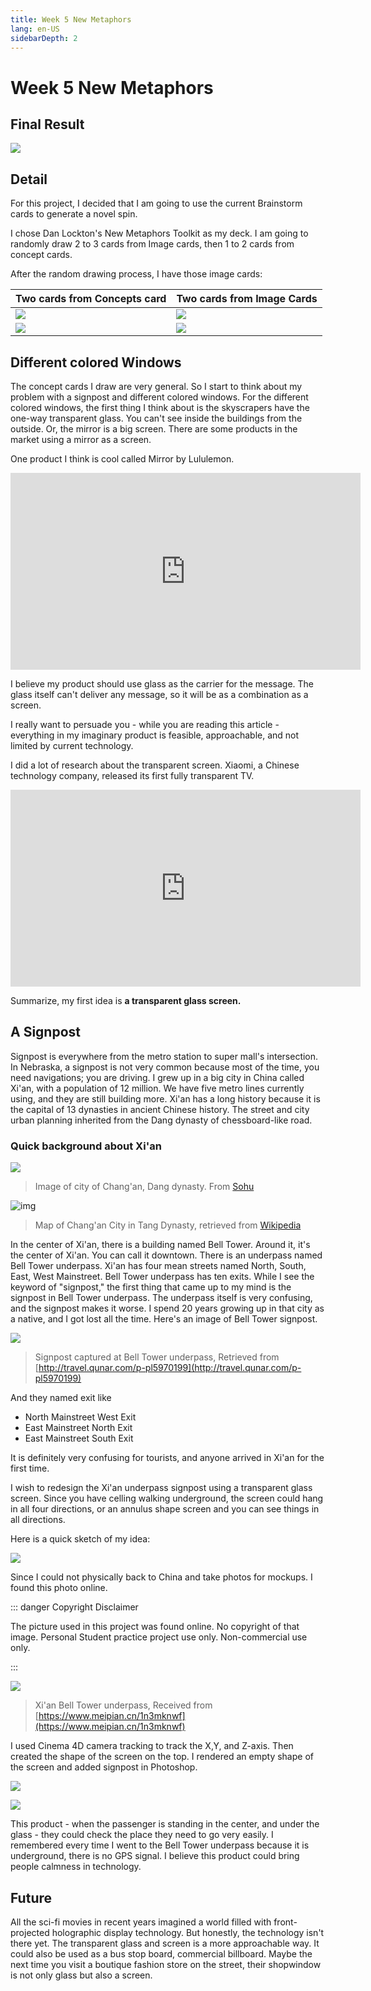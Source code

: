 ```yaml
---
title: Week 5 New Metaphors
lang: en-US
sidebarDepth: 2
---
```


# Week 5 New Metaphors

## Final Result

![](https://raw.githubusercontent.com/irwinchyi/imgbed/master/img/Final%20Result.jpg)

## Detail

For this project, I decided that I am going to use the current Brainstorm cards to generate a novel spin. 

I chose Dan Lockton's New Metaphors Toolkit as my deck. I am going to randomly draw 2 to 3 cards from Image cards, then 1 to 2 cards from concept cards. 

After the random drawing process, I have those image cards: 

| Two cards from Concepts card                                 | Two cards from Image Cards                                   |
| ------------------------------------------------------------ | ------------------------------------------------------------ |
| ![](https://raw.githubusercontent.com/irwinchyi/imgbed/master/img/20201011235153.png) | ![](https://raw.githubusercontent.com/irwinchyi/imgbed/master/img/image-20201011235224959.png) |
| <img src="https://raw.githubusercontent.com/irwinchyi/imgbed/master/img/20201011234941.png"/> | ![](https://raw.githubusercontent.com/irwinchyi/imgbed/master/img/20201011235055.png) |



## Different colored Windows 

The concept cards I draw are very general. So I start to think about my problem with a signpost and different colored windows. For the different colored windows, the first thing I think about is the skyscrapers have the one-way transparent glass. You can't see inside the buildings from the outside. Or, the mirror is a big screen. There are some products in the market using a mirror as a screen. 

One product I think is cool called Mirror by Lululemon. 

<iframe width="560" height="315" src="https://www.youtube.com/embed/yovMQPT3g2w" frameborder="0" allow="accelerometer; autoplay; clipboard-write; encrypted-media; gyroscope; picture-in-picture" allowfullscreen></iframe>

I believe my product should use glass as the carrier for the message. The glass itself can't deliver any message, so it will be as a combination as a screen. 

I really want to persuade you - while you are reading this article - everything in my imaginary product is feasible, approachable, and not limited by current technology. 

I did a lot of research about the transparent screen. Xiaomi, a Chinese technology company, released its first fully transparent TV. 

<iframe width="560" height="315" src="https://www.youtube.com/embed/XBI7bDOENBM" frameborder="0" allow="accelerometer; autoplay; clipboard-write; encrypted-media; gyroscope; picture-in-picture" allowfullscreen></iframe>

Summarize, my first idea is **a transparent glass screen.** 



## A Signpost

Signpost is everywhere from the metro station to super mall's intersection. In Nebraska, a signpost is not very common because most of the time, you need navigations; you are driving. I grew up in a big city in China called Xi'an, with a population of 12 million. We have five metro lines currently using, and they are still building more. Xi'an has a long history because it is the capital of 13 dynasties in ancient Chinese history. The street and city urban planning inherited from the Dang dynasty of chessboard-like road. 

### Quick background about Xi'an

![](http://5b0988e595225.cdn.sohucs.com/images/20200330/93d056d8c07c478991e2dd55ec57aa4a.jpeg)

> Image of city of Chang'an, Dang dynasty. From [Sohu](https://en.wikipedia.org/wiki/Tang_dynasty)

![img](https://upload.wikimedia.org/wikipedia/commons/c/c5/Chang%27an_of_Tang.jpg)

> Map of Chang'an City in Tang Dynasty, retrieved from [Wikipedia](https://en.wikipedia.org/wiki/Xi%27an#/media/File:Chang'an_of_Tang.jpg)

In the center of Xi'an,  there is a building named Bell Tower. Around it, it's the center of Xi'an. You can call it downtown. There is an underpass named Bell Tower underpass.  Xi'an has four mean streets named North, South, East, West Mainstreet. Bell Tower underpass has ten exits.
While I see the keyword of "signpost," the first thing that came up to my mind is the signpost in Bell Tower underpass. The underpass itself is very confusing, and the signpost makes it worse. I spend 20 years growing up in that city as a native, and I got lost all the time. Here's an image of Bell Tower signpost. 

![](https://raw.githubusercontent.com/irwinchyi/imgbed/master/img/ca71a1cf528157ea97a550d6a93d07ea.jpg_r_720x480x95_0023418f.jpg)

> Signpost captured at Bell Tower underpass, Retrieved from [http://travel.qunar.com/p-pl5970199](http://travel.qunar.com/p-pl5970199)

And they named exit like

- North Mainstreet West Exit 
- East Mainstreet North Exit 
- East Mainstreet South Exit 

It is definitely very confusing for tourists, and anyone arrived in Xi'an for the first time. 

I wish to redesign the Xi'an underpass signpost using a transparent glass screen. Since you have celling walking underground, the screen could hang in all four directions, or an annulus shape screen and you can see things in all directions. 

Here is a quick sketch of my idea:

![](https://raw.githubusercontent.com/irwinchyi/imgbed/master/img/Untitled_Artwork%2010.jpg)

Since I could not physically back to China and take photos for mockups. I found this photo online. 

::: danger Copyright Disclaimer

The picture used in this project was found online. No copyright of that image. Personal Student practice project use only. Non-commercial use only. 

:::

![](https://raw.githubusercontent.com/irwinchyi/imgbed/master/img/d41ec008637346a7ad5a337e2f1f6d54.jpg-mobile.jpeg)

> Xi'an Bell Tower underpass, Received from [https://www.meipian.cn/1n3mknwf](https://www.meipian.cn/1n3mknwf)

I used Cinema 4D camera tracking to track the X,Y, and Z-axis. Then created the shape of the screen on the top. I rendered an empty shape of the screen and added signpost in Photoshop. 

![](https://raw.githubusercontent.com/irwinchyi/imgbed/master/img/screenshotc.JPG)

![](https://raw.githubusercontent.com/irwinchyi/imgbed/master/img/PSScreenshoot.JPG)

This product - when the passenger is standing in the center, and under the glass - they could check the place they need to go very easily. I remembered every time I went to the Bell Tower underpass because it is underground, there is no GPS signal. I believe this product could bring people calmness in technology.

## Future

All the sci-fi movies in recent years imagined a world filled with front-projected holographic display technology. But honestly, the technology isn't there yet. The transparent glass and screen is a more approachable way. It could also be used as a bus stop board, commercial billboard. Maybe the next time you visit a boutique fashion store on the street, their shopwindow is not only glass but also a screen. 